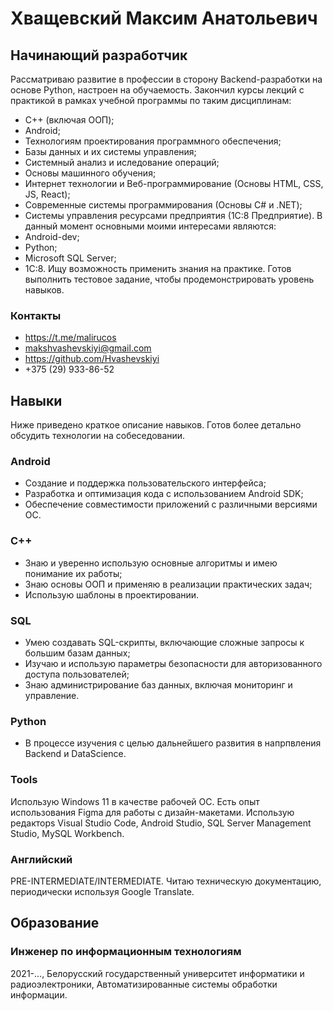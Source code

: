 # Хващевский Максим Анатольевич
## Начинающий разработчик

Рассматриваю развитие в профессии в сторону Backend-разработки на основе Python, настроен на обучаемость. 
Закончил курсы лекций с практикой в рамках учебной программы по таким дисциплинам: 
- C++ (включая ООП);
- Android;
- Технологиям проектирования программного обеспечения;
- Базы данных и их системы управления;
- Системный анализ и иследование операций;
- Основы машинного обучения;
- Интернет технологии и Веб-программирование (Основы HTML, CSS, JS, React);
- Современные системы программирования (Основы C# и .NET);
- Системы управления ресурсами предприятия (1C:8 Предприятие).
В данный момент основными моими интересами являются:
- Android-dev;
- Python;
- Microsoft SQL Server;
- 1C:8.
Ищу возможность применить знания на практике.
Готов выполнить тестовое задание, чтобы продемонстрировать уровень навыков.

### Контакты
- https://t.me/malirucos
- makshvashevskiyi@gmail.com
- https://github.com/Hvashevskiyi
- +375 (29) 933-86-52

## Навыки

Ниже приведено краткое описание навыков. Готов более детально обсудить технологии на собеседовании.

### Android 
- Создание и поддержка пользовательского интерфейса;
- Разработка и оптимизация кода с использованием Android SDK;
- Обеспечение совместимости приложений с различными версиями ОС.

### C++
- Знаю и уверенно использую основные алгоритмы и имею понимание их работы;
- Знаю основы ООП и применяю в реализации практических задач;
- Использую шаблоны в проектировании.

### SQL 
- Умею создавать SQL-скрипты, включающие сложные запросы к большим базам данных;
- Изучаю и использую параметры безопасности для авторизованного доступа пользователей;
- Знаю администрирование баз данных, включая мониторинг и управление.

### Python
- В процессе изучения с целью дальнейшего развития в напрпвления Backend и DataScience.

### Tools
Использую Windows 11 в качестве рабочей ОС. Есть опыт использования Figma для работы с дизайн-макетами. Использую редакторs Visual Studio Code, Android Studio, SQL Server Management Studio, MySQL Workbench.

### Английский
PRE-INTERMEDIATE/INTERMEDIATE. Читаю техническую документацию, периодически используя Google Translate.

## Образование

### Инженер по информационным технологиям
2021-..., Белорусский государственный университет информатики и радиоэлектроники, Автоматизированные системы обработки информации.
